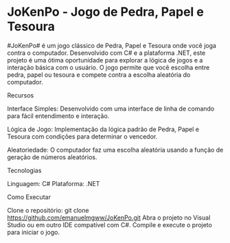 # JoKenPo - Jogo de Pedra, Papel e Tesoura

#JoKenPo# é um jogo clássico de Pedra, Papel e Tesoura onde você joga contra o computador. Desenvolvido com C# e a plataforma .NET, este projeto é uma ótima oportunidade para explorar a lógica de jogos e a interação básica com o usuário. O jogo permite que você escolha entre pedra, papel ou tesoura e compete contra a escolha aleatória do computador.

Recursos

Interface Simples: Desenvolvido com uma interface de linha de comando para fácil entendimento e interação.

Lógica de Jogo: Implementação da lógica padrão de Pedra, Papel e Tesoura com condições para determinar o vencedor.

Aleatoriedade: O computador faz uma escolha aleatória usando a função de geração de números aleatórios.

Tecnologias

Linguagem: C#
Plataforma: .NET

Como Executar

Clone o repositório: git clone https://github.com/emanuelmgww/JoKenPo.git
Abra o projeto no Visual Studio ou em outro IDE compatível com C#.
Compile e execute o projeto para iniciar o jogo.
